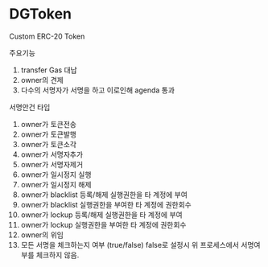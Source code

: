 # DGToken

Custom ERC-20 Token

주요기능
1. transfer Gas 대납
2. owner의 견제
3. 다수의 서명자가 서명을 하고 이로인해 agenda 통과

서명안건 타입
1. owner가 토큰전송
2. owner가 토큰발행
3. owner가 토큰소각
4. owner가 서명자추가
5. owner가 서명자제거
6. owner가 일시정지 실행
7. owner가 일시정지 해제
8. owner가 blacklist 등록/해제 실행권한을 타 계정에 부여
9. owner가 blacklist 실행권한을 부여한 타 계정에 권한회수
10. owner가 lockup 등록/해제 실행권한을 타 계정에 부여
11. owner가 lockup 실행권한을 부여한 타 계정에 권한회수
12. owner의 위임
13. 모든 서명을 체크하는지 여부 (true/false)
    false로 설정시 위 프로세스에서 서명여부를 체크하지 않음.
